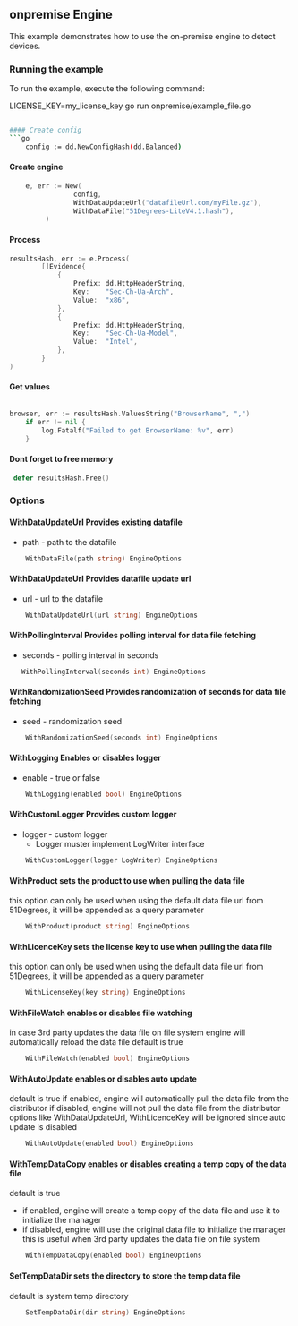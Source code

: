 ## onpremise Engine

This example demonstrates how to use the on-premise engine to detect devices.



### Running the example

To run the example, execute the following command:

LICENSE_KEY=my_license_key go run onpremise/example_file.go

```bash

#### Create config
```go
    config := dd.NewConfigHash(dd.Balanced)
```

#### Create engine
```go
    e, err := New(
                config,
                WithDataUpdateUrl("datafileUrl.com/myFile.gz"),
				WithDataFile("51Degrees-LiteV4.1.hash"),
         )
```

#### Process
```go
resultsHash, err := e.Process(
        []Evidence{
			{
				Prefix: dd.HttpHeaderString, 
				Key:    "Sec-Ch-Ua-Arch",
				Value:  "x86",
			},
			{
				Prefix: dd.HttpHeaderString, 
				Key:    "Sec-Ch-Ua-Model",
				Value:  "Intel",
			},
		}
)

```

#### Get values
```go

browser, err := resultsHash.ValuesString("BrowserName", ",")
	if err != nil {
		log.Fatalf("Failed to get BrowserName: %v", err)
	}
```

#### Dont forget to free memory
```go
 defer resultsHash.Free()
```

### Options

#### WithDataUpdateUrl Provides existing datafile
* path - path to the datafile
```go
    WithDataFile(path string) EngineOptions
```

#### WithDataUpdateUrl Provides datafile update url
* url - url to the datafile
```go
    WithDataUpdateUrl(url string) EngineOptions
```

#### WithPollingInterval Provides polling interval for data file fetching
* seconds - polling interval in seconds
```go
   WithPollingInterval(seconds int) EngineOptions
```

#### WithRandomizationSeed Provides randomization of seconds for data file fetching
* seed - randomization seed
```go
    WithRandomizationSeed(seconds int) EngineOptions
```

#### WithLogging Enables or disables logger
* enable - true or false
```go
    WithLogging(enabled bool) EngineOptions
```

#### WithCustomLogger Provides custom logger
* logger - custom logger
  * Logger muster implement LogWriter interface
```go
    WithCustomLogger(logger LogWriter) EngineOptions
```

#### WithProduct sets the product to use when pulling the data file
this option can only be used when using the default data file url from 51Degrees, it will be appended as a query parameter
```go
    WithProduct(product string) EngineOptions
```

#### WithLicenceKey sets the license key to use when pulling the data file
this option can only be used when using the default data file url from 51Degrees, it will be appended as a query parameter
```go
    WithLicenseKey(key string) EngineOptions
```

#### WithFileWatch enables or disables file watching
in case 3rd party updates the data file on file system
engine will automatically reload the data file
default is true
```go
    WithFileWatch(enabled bool) EngineOptions
```

#### WithAutoUpdate enables or disables auto update
default is true
if enabled, engine will automatically pull the data file from the distributor
if disabled, engine will not pull the data file from the distributor
options like WithDataUpdateUrl, WithLicenceKey will be ignored since auto update is disabled

```go
    WithAutoUpdate(enabled bool) EngineOptions
```

#### WithTempDataCopy enables or disables creating a temp copy of the data file
default is true
* if enabled, engine will create a temp copy of the data file and use it to initialize the manager
* if disabled, engine will use the original data file to initialize the manager
this is useful when 3rd party updates the data file on file system

```go
    WithTempDataCopy(enabled bool) EngineOptions
```

#### SetTempDataDir sets the directory to store the temp data file
default is system temp directory

```go
    SetTempDataDir(dir string) EngineOptions
```

